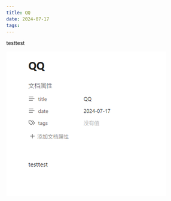 ```yaml
---
title: QQ
date: 2024-07-17
tags:
---
```


testtest

![](QQ/image-20240717183144267.png)














